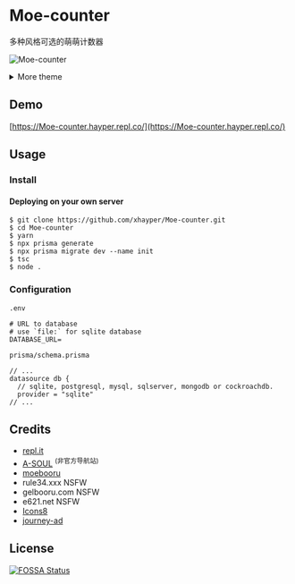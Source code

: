 # Moe-counter

多种风格可选的萌萌计数器

![Moe-counter](https://Moe-counter.hayper.repl.co/count/Moe-counter.github)

<details>
<summary>More theme</summary>

##### asoul
![asoul](https://Moe-counter.hayper.repl.co/count/demo?theme=asoul)

##### moebooru
![moebooru](https://Moe-counter.hayper.repl.co/count/demo?theme=moebooru)

##### rule34
![Rule34](https://Moe-counter.hayper.repl.co/count/demo?theme=rule34)

##### gelbooru
![Gelbooru](https://Moe-counter.hayper.repl.co/count/demo?theme=gelbooru)

##### e621
![e621](https://Moe-counter.hayper.repl.co/count/demo?theme=e621)
</details>

## Demo
[https://Moe-counter.hayper.repl.co/](https://Moe-counter.hayper.repl.co/)

## Usage

### Install

#### Deploying on your own server

```shell
$ git clone https://github.com/xhayper/Moe-counter.git
$ cd Moe-counter
$ yarn
$ npx prisma generate
$ npx prisma migrate dev --name init
$ tsc
$ node .
```

### Configuration

`.env`

```env
# URL to database
# use `file:` for sqlite database
DATABASE_URL=
```

`prisma/schema.prisma`

```prisma
// ...
datasource db {
  // sqlite, postgresql, mysql, sqlserver, mongodb or cockroachdb.
  provider = "sqlite"
// ...
```

## Credits

*   [repl.it](https://repl.it/)
*   [A-SOUL](https://www.asoulworld.com/) <sup>(非官方导航站)</sup>
*   [moebooru](https://github.com/moebooru/moebooru)
*   rule34.xxx NSFW
*   gelbooru.com NSFW
*   e621.net NSFW
*   [Icons8](https://icons8.com/icons/set/star)
*   [journey-ad](https://github.com/journey-ad/)

## License

[![FOSSA Status](https://app.fossa.com/api/projects/git%2Bgithub.com%2Fxhayper%2FMoe-counter.svg?type=large)](https://app.fossa.com/projects/git%2Bgithub.com%2Fxhayper%2FMoe-counter?ref=badge_large)

